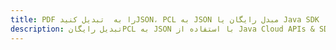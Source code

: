 ---title: PDF را به  تبدیل کنیدJSON، PCL به JSON مبدل رایگان یا Java SDKdescription: تبدیل رایگانPCL به JSON با استفاده از Java Cloud APIs & SDK همچنین اسناد PDF را در Cloud ایجاد، ویرایش و رندر کنید.---